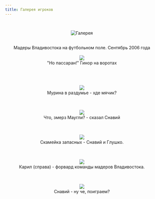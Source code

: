 ```yaml
---
title: Галерея игроков
---
```


&nbsp;

<p style='text-align: center'>
    <img src="/img/tit_gallery.jpg" alt='Галерея' />
</p>

<div align="center">
<br>Мадеры Владивостока на футбольном поле. Сентябрь 2006 года
<br>
<br>
<a href="/img_gallery/vlad/1.jpg"><img border=0 src="/img_gallery/vlad/1_sm.jpg"></a>
<br>"Но пассаран!"  Гинор на воротах
<br>
<br>
<br>
<br>


<a href="/img_gallery/vlad/2.jpg"><img border=0 src="/img_gallery/vlad/2_sm.jpg"></a>
<br>Мурина в раздумье - хде мячик?
<br>
<br>
<br>

<a href="/img_gallery/vlad/3.jpg"><img border=0 src="/img_gallery/vlad/3_sm.jpg"></a>
<br>Что, змерз Маугли? - сказал Снавий
<br>
<br>
<br>

<a href="/img_gallery/vlad/5.jpg"><img border=0 src="/img_gallery/vlad/5_sm.jpg"></a>
<br>Скамейка запасных - Снавий и Глушко.
<br>
<br>
<br>

<a href="/img_gallery/vlad/6.jpg"><img border=0 src="/img_gallery/vlad/6_sm.jpg"></a>
<br>Карил (справа) - форвард команды мадеров Владивостока.
<br>
<br>
<br>

<a href="/img_gallery/vlad/7.jpg"><img border=0 src="/img_gallery/vlad/7_sm.jpg"></a>
<br>Снавий - ну че, поиграем?
<br>
<br>
<br>
</div>
